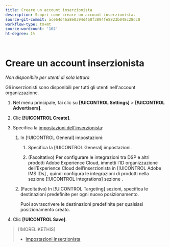 ```yaml
---
title: Creare un account inserzionista
description: Scopri come creare un account inserzionista.
source-git-commit: ace64d46a8e0394d460f3894fe8823b048c28dc0
workflow-type: tm+mt
source-wordcount: '102'
ht-degree: 1%

---
```


# Creare un account inserzionista

*Non disponibile per utenti di sola lettura*

Gli inserzionisti sono disponibili per tutti gli utenti nell&#39;account organizzazione.

1. Nel menu principale, fai clic su **[!UICONTROL Settings]** > **[!UICONTROL Advertisers]**.

1. Clic **[!UICONTROL Create]**.

1. Specifica la [impostazioni dell’inserzionista](advertiser-settings.md):

   1. In [!UICONTROL General] impostazioni:

      1. Specifica la [!UICONTROL General] impostazioni.

      1. (Facoltativo) Per configurare le integrazioni tra DSP e altri prodotti Adobe Experience Cloud, immetti l’ID organizzazione dell’Experience Cloud dell’inserzionista in [!UICONTROL Adobe IMS IDs] , quindi configura le integrazioni di prodotti nella sezione [!UICONTROL Integrations] sezione .
   1. (Facoltativo) In [!UICONTROL Targeting] sezioni, specifica le destinazioni predefinite per ogni nuovo posizionamento.

      Puoi sovrascrivere le destinazioni predefinite per qualsiasi posizionamento creato.


1. Clic **[!UICONTROL Save]**.

>[!MORELIKETHIS]
>
>* [Impostazioni inserzionista](/help/dsp/admin/advertiser-settings.md)

